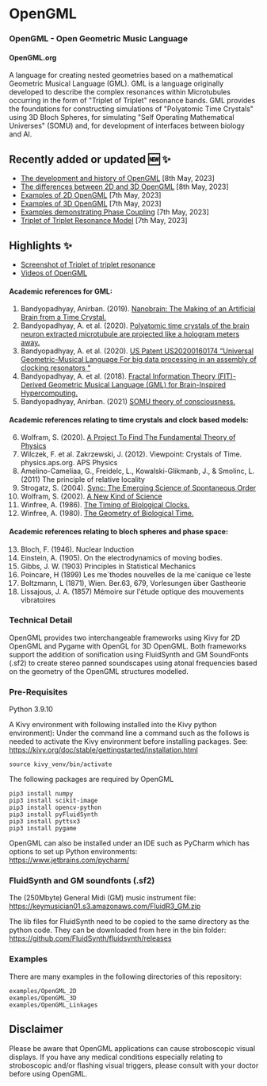 # OpenGML
### OpenGML - Open Geometric Music Language
#### OpenGML.org

A language for creating nested geometries based on a mathematical Geometric Musical Language (GML). GML is a language 
originally developed to describe the complex resonances within Microtubules occurring in the form of 
"Triplet of Triplet" resonance bands. GML provides the foundations for constructing simulations of 
"Polyatomic Time Crystals" using 3D Bloch Spheres, for simulating "Self Operating Mathematical Universes" 
(SOMU) and, for development of interfaces between biology and AI.

## Recently added or updated 🆕 ✨
- [The development and history of OpenGML](docs/Development_History.md) [8th May, 2023]
- [The differences between 2D and 3D OpenGML](docs/Differences_2D_and_3D_OpenGML.md) [8th May, 2023]
- [Examples of 2D OpenGML](examples/OpenGML_2D) [7th May, 2023]
- [Examples of 3D OpenGML](examples/OpenGML_3D) [7th May, 2023]
- [Examples demonstrating Phase Coupling](examples/OpenGML_Linkages) [7th May, 2023]
- [Triplet of Triplet Resonance Model](examples/OpenGML_3D/3D_Triplet_of_Triplet.py) [7th May, 2023]

## Highlights ✨
- [Screenshot of Triplet of triplet resonance](screenshots/Triplet_of_Triplet_OpenGML.jpg)
- [Videos of OpenGML](https://www.youtube.com/playlist?list=PLDK0CIWefiIIk_LC1tAPf3LZdCUjGhIK3)


#### Academic references for GML:

1. Bandyopadhyay, Anirban. (2019). [Nanobrain: The Making of an Artificial Brain from a Time Crystal.](https://www.taylorfrancis.com/books/mono/10.1201/9780429107771/nanobrain-anirban-bandyopadhyay)
2. Bandyopadhyay, A. et al. (2020). [Polyatomic time crystals of the brain neuron extracted microtubule are projected like a hologram meters away.](https://pubs.aip.org/aip/jap/article/132/19/194401/2837827/Polyatomic-time-crystals-of-the-brain-neuron?s=09) 
3. Bandyopadhyay, A. et al. (2020). [US Patent US20200160174 “Universal Geometric-Musical Language For big data processing in an assembly of clocking resonators “](https://uspto.report/patent/app/20200160174) 
4. Bandyopadhyay, A. et al.  (2018). [Fractal Information Theory (FIT)-Derived Geometric Musical Language (GML) for Brain-Inspired Hypercomputing.](https://link.springer.com/chapter/10.1007/978-981-10-5699-4_33)
5. Bandyopadhyay, Anirban. (2021) [SOMU theory of consciousness.](https://nanobraintech.com/2021/05/06/somu-theory-of-consciousness/)

#### Academic references relating to time crystals and clock based models:

6. Wolfram, S. (2020). [A Project To Find The Fundamental Theory of Physics](https://www.wolfram-media.com/products/a-project-to-find-the-fundamental-theory-of-physics/)
7. Wilczek, F. et al. Zakrzewski, J. (2012). Viewpoint: Crystals of Time. physics.aps.org. APS Physics 
8. Amelino-Cameliaa, G., Freidelc, L., Kowalski-Glikmanb, J., & Smolinc, L. (2011) The principle of relative locality 
9. Strogatz, S. (2004). [Sync: The Emerging Science of Spontaneous Order](https://www.stevenstrogatz.com/books/sync-the-emerging-science-of-spontaneous-order)
10. Wolfram, S. (2002). [A New Kind of Science](https://www.wolframscience.com/nks/)
11. Winfree, A. (1986). [The Timing of Biological Clocks.](https://openlibrary.org/books/OL2722076M/The_timing_of_biological_clocks) 
12. Winfree, A. (1980). [The Geometry of Biological Time.](https://openlibrary.org/works/OL4448379W/The_geometry_of_biological_time?edition=key%3A/books/OL1857963M)

#### Academic references relating to bloch spheres and phase space:
13. Bloch, F. (1946). Nuclear Induction
14. Einstein, A. (1905). On the electrodynamics of moving bodies. 
15. Gibbs, J. W. (1903) Principles in Statistical Mechanics 
16. Poincare, H (1899) Les me´thodes nouvelles de la me´canique ce´leste 
17. Boltzmann, L (1871), Wien. Ber.63, 679, Vorlesungen über Gastheorie 
18. Lissajous, J. A. (1857) Mémoire sur l'étude optique des mouvements vibratoires

### Technical Detail
OpenGML provides two interchangeable frameworks using Kivy for 2D OpenGML and Pygame with OpenGL for 3D OpenGML.
Both frameworks support the addition of sonification using FluidSynth and GM SoundFonts (.sf2) to create stereo panned
soundscapes using atonal frequencies based on the geometry of the OpenGML structures modelled.

### Pre-Requisites
Python 3.9.10

A Kivy environment with following installed into the Kivy python environment):
Under the command line a command such as the follows is needed to activate the Kivy environment before
installing packages. See: https://kivy.org/doc/stable/gettingstarted/installation.html
```python:
source kivy_venv/bin/activate
```

The following packages are required by OpenGML
```python:
pip3 install numpy
pip3 install scikit-image
pip3 install opencv-python
pip3 install pyFluidSynth
pip3 install pyttsx3
pip3 install pygame
```
OpenGML can also be installed under an IDE such as PyCharm which has options to set up Python environments: 
https://www.jetbrains.com/pycharm/


### FluidSynth and GM soundfonts (.sf2)
The (250Mbyte) General Midi (GM) music instrument file:
https://keymusician01.s3.amazonaws.com/FluidR3_GM.zip

The lib files for FluidSynth need to be copied to the same directory as the python code. They can be downloaded from here in the bin folder:
https://github.com/FluidSynth/fluidsynth/releases

### Examples
There are many examples in the following directories of this repository:
```python:
examples/OpenGML_2D
examples/OpenGML_3D
examples/OpenGML_Linkages
```


## Disclaimer
Please be aware that OpenGML applications can cause stroboscopic visual displays. 
If you have any medical conditions especially relating to stroboscopic and/or flashing visual triggers, 
please consult with your doctor before using OpenGML.

